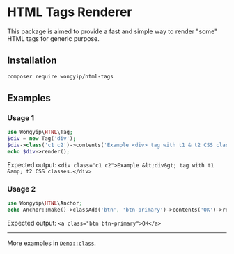 # HTML Tags Renderer

This package is aimed to provide a fast and simple way to render "some" HTML tags for generic purpose.

## Installation
```sh
composer require wongyip/html-tags
```

## Examples

### Usage 1
```php
use Wongyip\HTNL\Tag;
$div = new Tag('div');
$div->class('c1 c2')->contents('Example <div> tag with t1 & t2 CSS classes.');
echo $div->render();
```
Expected output: `<div class="c1 c2">Example &lt;div&gt; tag with t1 &amp; t2 CSS classes.</div>`

### Usage 2
```php
use Wongyip\HTNL\Anchor;
echo Anchor::make()->classAdd('btn', 'btn-primary')->contents('OK')->render();
```
Expected output: `<a class="btn btn-primary">OK</a>`

---
More examples in [`Demo::class`](src/Demo.php).